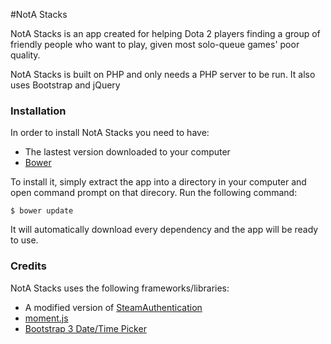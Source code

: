 #NotA Stacks

NotA Stacks is an app created for helping Dota 2 players finding a group of friendly people who want to play, given most solo-queue games' poor quality.

NotA Stacks is built on PHP and only needs a PHP server to be run. It also uses Bootstrap and jQuery

### Installation

In order to install NotA Stacks you need to have:

* The lastest version downloaded to your computer
* [Bower](http://bower.io/)

To install it, simply extract the app into a directory in your computer and open command prompt on that direcory. Run the following command:

	$ bower update

It will automatically download every dependency and the app will be ready to use.

### Credits

NotA Stacks uses the following frameworks/libraries:

* A modified version of [SteamAuthentication](https://github.com/SmItH197/SteamAuthentication)
* [moment.js](http://momentjs.com/)
* [Bootstrap 3 Date/Time Picker](https://github.com/Eonasdan/bootstrap-datetimepicker)